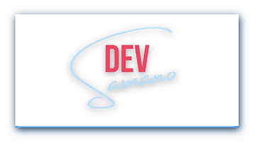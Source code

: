 <link href="https://unpkg.com/tailwindcss@^1.0/dist/tailwind.min.css" rel="stylesheet">


<!--
**luissamano/luissamano** is a ✨ _special_ ✨ repository because its `README.md` (this file) appears on your GitHub profile.

Here are some ideas to get you started:

- 🔭 I’m currently working on ...
- 🌱 I’m currently learning about us 
- 👯 I’m looking to collaborate on ...
- 🤔 I’m looking for help with ...
- 💬 Ask me about ...
- 📫 How to reach me: ...
- 😄 Pronouns: ...
- ⚡ Fun fact: ...
-->

<div style="box-shadow: inset -1px 3px 8px 5px #1F87FF, 2px 5px 16px 0px #0B325E, 5px 5px 15px 5px rgba(0,0,0,0);">
<img src="./logo.png" alt="logo" class=" rounded-t-lg" style="background: linear-gradient(to right top, #051937, #004d7a, #008793, #00bf72, #a8eb12);"  />
 </div>
